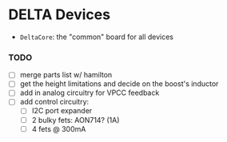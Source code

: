 # DELTA Devices

* `DeltaCore`: the "common" board for all devices


### TODO

- [ ] merge parts list w/ hamilton
- [ ] get the height limitations and decide on the boost's inductor
- [ ] add in analog circuitry for VPCC feedback
- [ ] add control circuitry:
    - [ ] I2C port expander
    - [ ] 2 bulky fets: AON714? (1A)
    - [ ] 4 fets @ 300mA
